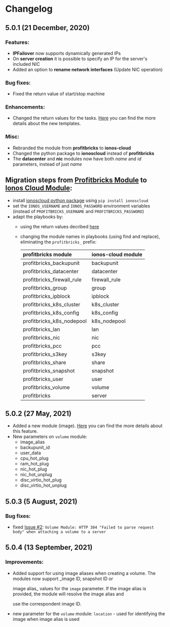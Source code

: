 # Changelog

## 5.0.1 \(21 December, 2020\)

### Features:

* **IPFailover** now supports dynamically generated IPs
* On **server creation** it is possible to specify an IP for the server's included NIC
* Added an option to **rename network interfaces** \(Update NIC operation\)

### Bug fixes:

* Fixed the return value of start/stop machine

### Enhancements:

* Changed the return values for the tasks. [Here](./#return-values) you can find the more details about the new templates.

### Misc:

* Rebranded the module from **profitbricks** to **ionos-cloud**
* Changed the python package to **ionoscloud** instead of **profitbricks**
* The **datacenter** and **nic** modules now have both _name_ and _id_ parameters, instead of just _name_

## Migration steps from [Profitbricks Module](https://github.com/ionos-enterprise/profitbricks-module-ansible) to [Ionos Cloud Module](https://github.com/ionos-cloud/sdk-ansible):

* install [ionoscloud python package](https://pypi.org/project/ionoscloud) using `pip install ionoscloud`
* set the `IONOS_USERNAME` and `IONOS_PASSWORD` environment variables \(instead of `PROFITBRICKS_USERNAME` and `PROFITBRICKS_PASSWORD`\)
* adapt the playbooks by:
  * using the return values decribed [here](./#return-values)
  * changing the module names in playbooks \(using find and replace\), eliminating the `profitbricks_` prefix:

    | profitbricks module | ionos-cloud module |
    | :--- | :--- |
    | profitbricks\_backupunit | backupunit |
    | profitbricks\_datacenter | datacenter |
    | profitbricks\_firewall\_rule | firewall\_rule |
    | profitbricks\_group | group |
    | profitbricks\_ipblock | ipblock |
    | profitbricks\_k8s\_cluster | k8s\_cluster |
    | profitbricks\_k8s\_config | k8s\_config |
    | profitbricks\_k8s\_nodepool | k8s\_nodepool |
    | profitbricks\_lan | lan |
    | profitbricks\_nic | nic |
    | profitbricks\_pcc | pcc |
    | profitbricks\_s3key | s3key |
    | profitbricks\_share | share |
    | profitbricks\_snapshot | snapshot |
    | profitbricks\_user | user |
    | profitbricks\_volume | volume |
    | profitbricks | server |

## 5.0.2 \(27 May, 2021\)

* Added a new module \(image\). [Here](./#image) you can find the more details about this feature.
* New parameters on `volume` module:
  * image\_alias
  * backupunit\_id
  * user\_data
  * cpu\_hot\_plug
  * ram\_hot\_plug
  * nic\_hot\_plug
  * nic\_hot\_unplug
  * disc\_virtio\_hot\_plug
  * disc\_virtio\_hot\_unplug

## 5.0.3 \(5 August, 2021\)

### Bug fixes:

* fixed [Issue \#2](https://github.com/ionos-cloud/module-ansible/issues/2): `Volume Module: HTTP 304 "Failed to parse request body" when attaching a volume to a server`

## 5.0.4 \(13 September, 2021\)

### Improvements:

* Added support for using image aliases when creating a volume. The modules now support \_image ID, snapshot ID or 

  image alias\_ values for the `image` parameter. If the image alias is provided, the module will resolve the image alias and

  use the correspondent image ID.

* new parameter for the `volume` module: `location` - used for identifying the image when image alias is used


